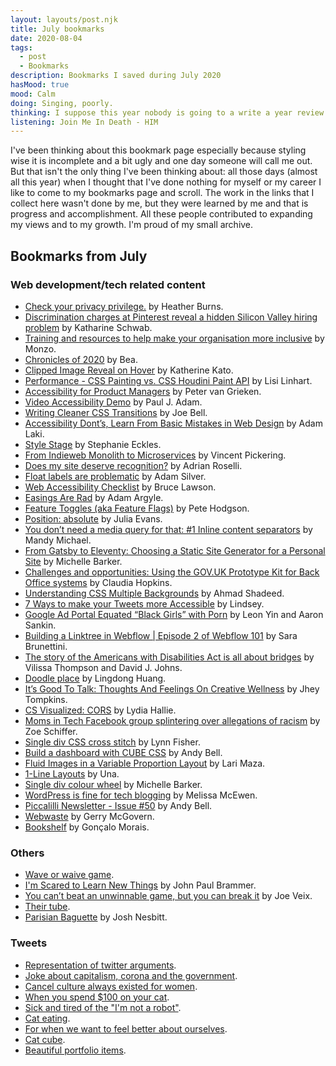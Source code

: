 ```yaml
---
layout: layouts/post.njk
title: July bookmarks
date: 2020-08-04
tags:
  - post
  - Bookmarks
description: Bookmarks I saved during July 2020
hasMood: true
mood: Calm
doing: Singing, poorly.
thinking: I suppose this year nobody is going to a write a year review.
listening: Join Me In Death - HIM
---
```


I've been thinking about this bookmark page especially because styling wise it is incomplete and a bit ugly and one day someone will call me out. But that isn't the only thing I've been thinking about: all those days (almost all this year) when I thought that I've done nothing for myself or my career I like to come to my bookmarks page and scroll. The work in the links that I collect here wasn't done by me, but they were learned by me and that is progress and accomplishment. All these people contributed to expanding my views and to my growth. I'm proud of my small archive.  

## Bookmarks from July

### Web development/tech related content

* [Check your privacy privilege.](https://webdevlaw.uk/2020/07/03/check-your-privacy-privilege/) by Heather Burns.
* [Discrimination charges at Pinterest reveal a hidden Silicon Valley hiring problem](https://www.fastcompany.com/90523292/discrimination-charges-at-pinterest-reveal-a-hidden-silicon-valley-hiring-problem) by Katharine Schwab.
* [Training and resources to help make your organisation more inclusive](https://monzo.com/blog/training-and-resources-to-help-you-make-your-organisation-more-inclusive) by Monzo.
* [Chronicles of 2020](https://shiinobee.itch.io/chronicles-of-2020) by Bea.
* [Clipped Image Reveal on Hover](https://codepen.io/kathykato/pen/pogaOKG) by Katherine Kato.
* [Performance - CSS Painting vs. CSS Houdini Paint API](https://lisilinhart.info/posts/css-houdini-performance) by Lisi Linhart.
* [Accessibility for Product Managers](https://accessibility-for-teams.com/accessibility-for-product-managers) by Peter van Grieken.
* [Video Accessibility Demo](http://pauljadam.com/demos/video.html) by Paul J. Adam.
* [Writing Cleaner CSS Transitions](https://joebell.co.uk/fyi/writing-cleaner-css-transitions) by Joe Bell.
* [Accessibility Dont’s, Learn From Basic Mistakes in Web Design](https://pineco.de/accessibility-donts-learn-from-basic-mistakes-in-web-design/) by Adam Laki.
* [Style Stage](https://stylestage.dev/) by Stephanie Eckles.
* [From Indieweb Monolith to Microservices](https://vincentp.me/articles/2020/07/16/16-20/) by Vincent Pickering.
* [Does my site deserve recognition?](https://doesmysitedeserverecognition.com/) by Adrian Roselli.
* [Float labels are problematic](https://adamsilver.io/articles/float-labels-are-problematic/) by Adam Silver.
* [Web Accessibility Checklist](https://websitesetup.org/web-accessibility-checklist/) by Bruce Lawson.
* [Easings Are Rad](https://codepen.io/argyleink/pen/BajvPLz) by Adam Argyle.
* [Feature Toggles (aka Feature Flags)](https://martinfowler.com/articles/feature-toggles.html) by Pete Hodgson.
* [Position: absolute](https://twitter.com/b0rk/status/1285257205571366917) by Julia Evans.
* [You don’t need a media query for that: #1 Inline content separators](https://medium.com/@mandy.michael/you-dont-need-a-media-query-for-that-1-inline-content-separators-a9c562a597a6) by Mandy Michael.
* [From Gatsby to Eleventy: Choosing a Static Site Generator for a Personal Site](https://css-irl.info/from-gatsby-to-eleventy/) by Michelle Barker.
* [Challenges and opportunities: Using the GOV.UK Prototype Kit for Back Office systems](https://medium.com/ubxd/using-the-gov-uk-prototype-kit-for-back-office-systems-cd0f30129dbf) by Claudia Hopkins.
* [Understanding CSS Multiple Backgrounds](https://ishadeed.com/article/css-multiple-backgrounds/) by Ahmad Shadeed.
* [7 Ways to make your Tweets more Accessible](https://www.a11ywithlindsey.com/blog/7-ways-tweets-more-accessible) by Lindsey.
* [Google Ad Portal Equated “Black Girls” with Porn](https://themarkup.org/google-the-giant/2020/07/23/google-advertising-keywords-black-girls) by Leon Yin and Aaron Sankin.
* [Building a Linktree in Webflow | Episode 2 of Webflow 101](https://www.youtube.com/watch?v=bjn_eY_cu3Q) by Sara Brunettini.
* [The story of the Americans with Disabilities Act is all about bridges](https://edition.cnn.com/2020/07/25/opinions/americans-with-disabilities-act-30th-anniversary-thompson-johns/index.html) by Vilissa Thompson and David J. Johns.
* [Doodle place](https://doodle-place.glitch.me/) by Lingdong Huang.
* [It’s Good To Talk: Thoughts And Feelings On Creative Wellness](https://www.smashingmagazine.com/2020/07/thoughts-feelings-creative-wellness/) by Jhey Tompkins.
* [CS Visualized: CORS](https://dev.to/lydiahallie/cs-visualized-cors-5b8h) by Lydia Hallie.
* [Moms in Tech Facebook group splintering over allegations of racism](https://www.theverge.com/21339756/moms-in-tech-facebook-group-racism-white-fragility-community-members) by Zoe Schiffer.
* [Single div CSS cross stitch](https://codepen.io/lynnandtonic/pen/VweJKbg) by Lynn Fisher.
* [Build a dashboard with CUBE CSS](https://piccalil.li/tutorial/build-a-dashboard-with-cube-css/) by Andy Bell.
* [Fluid Images in a Variable Proportion Layout](https://css-tricks.com/fluid-images-in-a-variable-proportion-layout/) by Lari Maza.
* [1-Line Layouts](https://1linelayouts.glitch.me/) by Una.
* [Single div colour wheel](https://codepen.io/michellebarker/pen/PoZVqYd) by Michelle Barker.
* [WordPress is fine for tech blogging](https://www.melissamcewen.com/blog/wordpress-is-fine-for-tech-blogging/) by Melissa McEwen.
* [Piccalilli Newsletter - Issue #50](https://piccalil.li/newsletter/50/) by Andy Bell.
* [Webwaste](https://alistapart.com/article/webwaste/) by Gerry McGovern.
* [Bookshelf](https://github.com/gnclmorais/bookshelf) by Gonçalo Morais.
### Others
* [Wave or waive game](https://dignified-mammoth.itch.io/wave-or-waive).
* [I'm Scared to Learn New Things](https://holapapi.substack.com/p/im-scared-to-learn-new-things) by John Paul Brammer.
* [You can’t beat an unwinnable game, but you can break it](https://theoutline.com/post/7373/you-cant-beat-an-unwinnable-game-you-break-it?zd=4&zi=mjxogv4y) by Joe Veix.
* [Their tube](https://www.their.tube/).
* [Parisian Baguette](https://joshnesbitt.cooking/parisian-baguette/) by Josh Nesbitt.


### Tweets
* [Representation of twitter arguments](https://twitter.com/hankchizljaw/status/1280155138397810688).
* [Joke about capitalism, corona and the government](https://twitter.com/heybuddy_comic/status/1280188690162204674).
* [Cancel culture always existed for women](https://twitter.com/emrazz/status/1280615057295052801).
* [When you spend $100 on your cat](https://twitter.com/gnuman1979/status/1281244842081878016?s=20).
* [Sick and tired of the "I'm not a robot"](hhttps://twitter.com/vizcomic/status/1289113569632673792).
* [Cat eating](https://twitter.com/Herne_TheHunter/status/1287653401342423040?s=20).
* [For when we want to feel better about ourselves](https://twitter.com/liatrisbian/status/1286278309849059328).
* [Cat cube](https://twitter.com/borrachacansada/status/1285435787001999360?s=20).
* [Beautiful portfolio items](https://twitter.com/blakekathryn/status/1283068489964478465).
